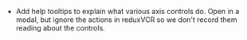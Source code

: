 * Add help tooltips to explain what various axis controls do. Open in a modal, but ignore the actions in reduxVCR so we don't record them reading about the controls.
